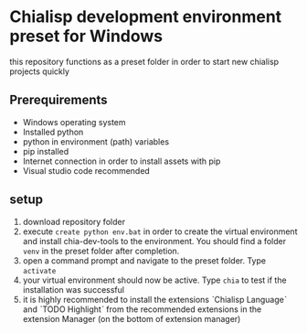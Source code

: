 # Chialisp development environment preset for Windows
 this repository functions as a preset folder in order to start new chialisp projects quickly
 

## Prerequirements
- Windows operating system
- Installed python
- python in environment (path) variables
- pip installed
- Internet connection in order to install assets with pip
- Visual studio code recommended

## setup
1. download repository folder
2. execute `create python env.bat` in order to create the virtual environment and install chia-dev-tools to the environment. You should find a folder `venv` in the preset folder after completion.
3. open a command prompt and navigate to the preset folder. Type `activate`
4. your virtual environment should now be active. Type `chia` to test if the installation was successful
5. it is highly recommended to install the extensions ˋChialisp Languageˋ and ˋTODO Highlightˋ from the recommended extensions in the extension Manager (on the bottom of extension manager)
